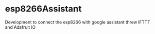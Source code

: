# esp8266Assistant
Development to connect the esp8266 with google assistant threw IFTTT and Adafruit IO
